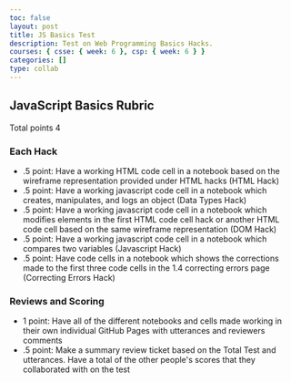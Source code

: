 ```yaml
---
toc: false
layout: post
title: JS Basics Test
description: Test on Web Programming Basics Hacks.
courses: { csse: { week: 6 }, csp: { week: 6 } }
categories: []
type: collab
---
```


## JavaScript Basics Rubric

Total points 4

### Each Hack

* .5 point:  Have a working HTML code cell in a notebook based on the wireframe representation provided under HTML hacks (HTML Hack)
* .5 point:  Have a working javascript code cell in a notebook which creates, manipulates, and logs an object (Data Types Hack)
* .5 point: Have a working javascript code cell in a notebook which modifies elements in the first HTML code cell hack or another HTML code cell based on the same wireframe representation (DOM Hack)
* .5 point: Have a working javascript code cell in a notebook which compares two variables (Javascript Hack)
* .5 point: Have code cells in a notebook which shows the corrections made to the first three code cells in the 1.4 correcting errors page (Correcting Errors Hack)

### Reviews and Scoring

* 1 point: Have all of the different notebooks and cells made working in their own individual GitHub Pages with utterances and reviewers comments
* .5 point:  Make a summary review ticket based on the Total Test and utterances. Have a total of the other people's scores that they collaborated with on the test
